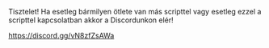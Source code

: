 Tisztelet! Ha esetleg bármilyen ötlete van más scripttel vagy esetleg ezzel a scripttel kapcsolatban akkor a Discordunkon elér!

https://discord.gg/vN8zfZsAWa
